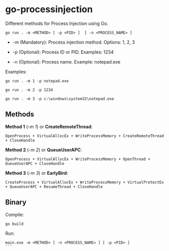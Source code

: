 # go-processinjection

Different methods for Process Injection using Go.

```
go run . -m <METHOD> [ -p <PID> ]  [ -n <PROCESS_NAME> ] 
```
- -m (Mandatory): Process injection method. Options: 1, 2, 3

- -p (Optional):  Process ID or PID. Examples: 1234

- -n (Optional):  Process name. Example: notepad.exe

Examples:

```
go run . -m 1 -p notepad.exe 
```

```
go run . -m 2 -p 1234 
```

```
go run . -m 3 -p c:\windows\system32\notepad.exe 
```

## Methods

**Method 1** (*-m 1*) or **CreateRemoteThread**: 

```
OpenProcess + VirtualAllocEx + WriteProcessMemory + CreateRemoteThread + CloseHandle
```

**Method 2** (*-m 2*) or **QueueUserAPC**: 

```
OpenProcess + VirtualAllocEx + WriteProcessMemory + OpenThread + QueueUserAPC + CloseHandle
```

**Method 3** (*-m 3*) or **EarlyBird**: 

```
CreateProcess + VirtualAllocEx + WriteProcessMemory + VirtualProtectEx + QueueUserAPC + ResumeThread + CloseHandle
```

## Binary

Compile:

```
go build
```

Run:

```` 
main.exe -m <METHOD> [ -n <PROCESS_NAME> ] [ -p <PID> ]
```
